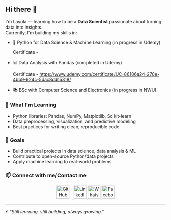## Hi there 👋

I'm Layola — learning how to be a **Data Scientist** passionate about turning data into insights.  
Currently, I'm building my skills in:

- 🐍 Python for Data Science & Machine Learning (in progress in Udemy)

  Certificate - 
- 📊 Data Analysis with Pandas (completed in Udemy)
  
  Certificate - https://www.udemy.com/certificate/UC-86186a24-278e-4bb9-924c-5dac8dd15318/
- 📚 BSc with Computer Science and Electronics (in progress in NWU)  

### 🌱 What I'm Learning
- Python libraries: Pandas, NumPy, Matplotlib, Scikit-learn  
- Data preprocessing, visualization, and predictive modeling  
- Best practices for writing clean, reproducible code  

### 🚀 Goals
- Build practical projects in data science, data analysis & ML  
- Contribute to open-source Python/data projects  
- Apply machine learning to real-world problems  

### 📫 Connect with me/Contact me
<div align="center">
  
  <a href="https://github.com/2000bera">
    <img style="margin-right: 10px;" src="https://github.com/user-attachments/assets/80fd5b58-9eab-4807-bc0a-5ba4bb1f7cc4" alt="GitHub" height="40" />
  </a>
  <a href="https://www.linkedin.com/in/layola-bera-171438213/">
    <img src="https://github.com/user-attachments/assets/bbcfd9c9-d452-4919-8ca6-13529049675a" alt="LinkedIn" height="40" />
  </a>
  <a href="https://wa.me/qr/G464TF7QNBH5E1">
    <img src="https://github.com/user-attachments/assets/aad7b805-8502-4990-93a8-6cc78135d516" alt="WhatsApp" height="40" />
  </a>
  <a href="https://www.facebook.com/layola.bera">
    <img src="https://github.com/user-attachments/assets/bb77df8b-dea8-48a8-927c-9cb9b64fd318" alt="Facebook" height="40" />
  </a>

</div>


---

⚡ *"Still learning, still building, always growing."*

